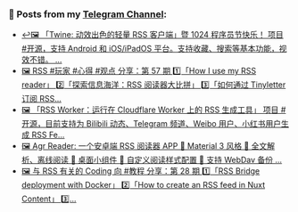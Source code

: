 ### 📰 Posts from my [Telegram Channel](https://t.me/s/aboutrss):
<!-- BLOG-POST-LIST:START -->
- [↩️🖼 「Twine: 动效出色的轻量 RSS 客户端」暨 1024 程序员节快乐！ 项目 #开源，支持 Android 和 iOS/iPadOS 平台。支持收藏、搜索等基本功能，视效不错。 ...](https://t.me/aboutrss/1381)
- [🖼 RSS #玩家 #心得 #观点 分享：第 57 期 1️⃣「How I use my RSS reader」 2️⃣「探索信息海洋：RSS 阅读器大比拼」 3️⃣「如何通过 Tinyletter 订阅 RSS...](https://t.me/aboutrss/1380)
- [🖼 「RSS Worker：运行在 Cloudflare Worker 上的 RSS 生成工具」 项目 #开源，目前支持为 Bilibili 动态、Telegram 频道、Weibo 用户、小红书用户生成 RSS Fe...](https://t.me/aboutrss/1379)
- [🖼 Agr Reader: 一个安卓端 RSS 阅读器 APP 🔸 Material 3 风格 🔸 全文解析、离线阅读 🔸 桌面小组件 🔸 自定义阅读样式配置 🔸 支持 WebDav 备份 ...](https://t.me/aboutrss/1378)
- [🖼 与 RSS 有关的 Coding 向 #教程 分享：第 28 期 1️⃣「RSS Bridge deployment with Docker」 2️⃣「How to create an RSS feed in Nuxt Content」 3️⃣...](https://t.me/aboutrss/1377)
<!-- BLOG-POST-LIST:END -->

<!--
**AboutRSS/AboutRSS** is a ✨ _special_ ✨ repository because its `README.md` (this file) appears on your GitHub profile.

Here are some ideas to get you started:

- 🔭 I’m currently working on ...
- 🌱 I’m currently learning ...
- 👯 I’m looking to collaborate on ...
- 🤔 I’m looking for help with ...
- 💬 Ask me about ...
- 📫 How to reach me: ...
- 😄 Pronouns: ...
- ⚡ Fun fact: ...
-->
